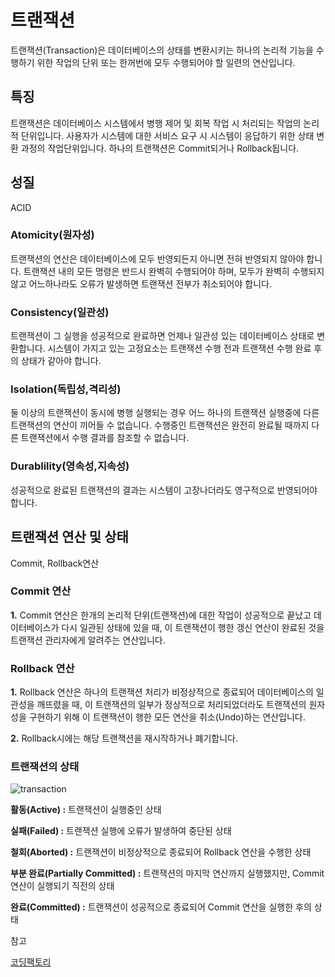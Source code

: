# 트랜잭션

트랜잭션(Transaction)은 데이터베이스의 상태를 변환시키는 하나의 논리적 기능을 수행하기 위한 작업의 단위 또는 한꺼번에 모두 수행되어야 할 일련의 연산입니다. 



## 특징

트랜잭션은 데이터베이스 시스템에서 병행 제어 및 회복 작업 시 처리되는 작업의 논리적 단위입니다. 사용자가 시스템에 대한 서비스 요구 시 시스템이 응답하기 위한 상태 변환 과정의 작업단위입니다. 하나의 트랜잭션은 Commit되거나 Rollback됩니다.



## 성질

ACID



### Atomicity(원자성)

트랜잭션의 연산은 데이터베이스에 모두 반영되든지 아니면 전혀 반영되지 않아야 합니다. 트랜잭션 내의 모든 명령은 반드시 완벽히 수행되어야 하며, 모두가 완벽히 수행되지 않고 어느하나라도 오류가 발생하면 트랜잭션 전부가 취소되어야 합니다.



### Consistency(일관성)

트랜잭션이 그 실행을 성공적으로 완료하면 언제나 일관성 있는 데이터베이스 상태로 변환합니다. 시스템이 가지고 있는 고정요소는 트랜잭션 수행 전과 트랜잭션 수행 완료 후의 상태가 같아야 합니다.



### Isolation(독립성,격리성)

둘 이상의 트랜잭션이 동시에 병행 실행되는 경우 어느 하나의 트랜잭션 실행중에 다른 트랜잭션의 연산이 끼어들 수 없습니다. 수행중인 트랜잭션은 완전히 완료될 때까지 다른 트랜잭션에서 수행 결과를 참조할 수 없습니다.



### Durablility(영속성,지속성)

성공적으로 완료된 트랜잭션의 결과는 시스템이 고장나더라도 영구적으로 반영되어야 합니다.



## 트랜잭션 연산 및 상태

Commit, Rollback연산



### Commit 연산

**1.** Commit 연산은 한개의 논리적 단위(트랜잭션)에 대한 작업이 성공적으로 끝났고 데이터베이스가 다시 일관된 상태에 있을 때, 이 트랜잭션이 행한 갱신 연산이 완료된 것을 트랜잭션 관리자에게 알려주는 연산입니다.



### Rollback 연산

**1.** Rollback 연산은 하나의 트랜잭션 처리가 비정상적으로 종료되어 데이터베이스의 일관성을 깨뜨렸을 때, 이 트랜잭션의 일부가 정상적으로 처리되었더라도 트랜잭션의 원자성을 구현하기 위해 이 트랜잭션이 행한 모든 연산을 취소(Undo)하는 연산입니다.

**2.** Rollback시에는 해당 트랜잭션을 재시작하거나 폐기합니다.



### 트랜잭션의 상태

![transaction](https://github.com/Ahrang777/Ahrang777.github.io/assets/59478159/4a2aac58-d8e1-4161-8ce9-a1938045bf81)

**활동(Active) :** 트랜잭션이 실행중인 상태

**실패(Failed) :** 트랜잭션 실행에 오류가 발생하여 중단된 상태

**철회(Aborted) :** 트랜잭션이 비정상적으로 종료되어 Rollback 연산을 수행한 상태

**부분 완료(Partially Committed) :** 트랜잭션의 마지막 연산까지 실행했지만, Commit 연산이 실행되기 직전의 상태

**완료(Committed) :** 트랜잭션이 성공적으로 종료되어 Commit 연산을 실행한 후의 상태





참고

[코딩팩토리](https://coding-factory.tistory.com/226)
